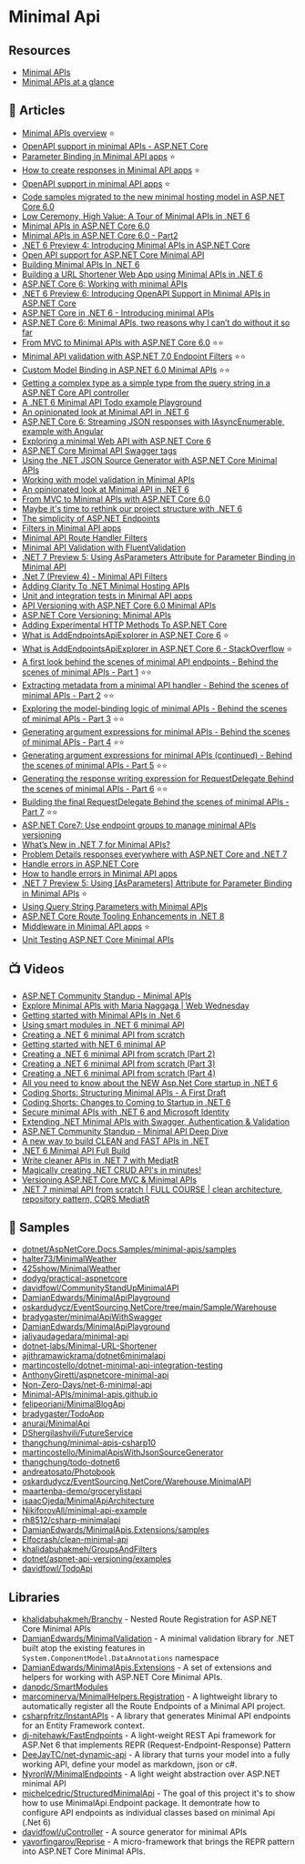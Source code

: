 # Minimal Api

## Resources
- [Minimal APIs](https://minimal-apis.github.io/)
- [Minimal APIs at a glance](https://gist.github.com/davidfowl/ff1addd02d239d2d26f4648a06158727)

## 📕 Articles
- [Minimal APIs overview](https://learn.microsoft.com/en-us/aspnet/core/fundamentals/minimal-apis) ⭐
- [OpenAPI support in minimal APIs - ASP.NET Core](https://learn.microsoft.com/en-us/aspnet/core/fundamentals/minimal-apis/openapi)
- [Parameter Binding in Minimal API apps](https://learn.microsoft.com/en-us/aspnet/core/fundamentals/minimal-apis/parameter-binding) ⭐
- [How to create responses in Minimal API apps](https://learn.microsoft.com/en-us/aspnet/core/fundamentals/minimal-apis/responses) ⭐
- [OpenAPI support in minimal API apps](https://learn.microsoft.com/en-us/aspnet/core/fundamentals/minimal-apis/openapi) ⭐
- [Code samples migrated to the new minimal hosting model in ASP.NET Core 6.0](https://docs.microsoft.com/en-us/aspnet/core/migration/50-to-60-samples)
- [Low Ceremony, High Value: A Tour of Minimal APIs in .NET 6](https://www.daveabrock.com/2021/06/09/low-ceremony-high-value-a-tour-of-minimal-apis-in-net-6/)
- [Minimal APIs in ASP.NET Core 6.0](https://dotnetthoughts.net/minimal-api-in-aspnet-core-mvc6/)
- [Minimal APIs in ASP.NET Core 6.0 - Part2](https://dotnetthoughts.net/minimal-api-in-aspnet-core-mvc6-part2/)
- [.NET 6 Preview 4: Introducing Minimal APIs in ASP.NET Core](https://jaliyaudagedara.blogspot.com/2021/06/net-6-preview-4-introducing-minimal.html)
- [Open API support for ASP.NET Core Minimal API](https://dotnetthoughts.net/openapi-support-for-aspnetcore-minimal-webapi/)
- [Building Minimal APIs In .NET 6](https://dotnetcoretutorials.com/2021/07/16/building-minimal-apis-in-net-6/)
- [Building a URL Shortener Web App using Minimal APIs in .NET 6](https://medium.com/geekculture/building-a-url-shortener-web-app-using-minimal-apis-in-net-6-99334ac6e98b)
- [ASP.NET Core 6: Working with minimal APIs](https://anthonygiretti.com/2021/08/12/asp-net-core-6-working-with-minimal-apis/)
- [.NET 6 Preview 6: Introducing OpenAPI Support in Minimal APIs in ASP.NET Core](https://jaliyaudagedara.blogspot.com/2021/07/net-6-preview-6-introducing-openapi.html)
- [ASP.NET Core in .NET 6 - Introducing minimal APIs](https://asp.net-hacker.rocks/2021/08/17/aspnetcore6-minimal-apis.html)
- [ASP.NET Core 6: Minimal APIs, two reasons why I can’t do without it so far](https://anthonygiretti.com/2021/08/27/asp-net-core-6-minimal-apis-two-reasons-why-i-cant-do-without-it-so-far/)
- [From MVC to Minimal APIs with ASP.NET Core 6.0](https://benfoster.io/blog/mvc-to-minimal-apis-aspnet-6/) ⭐⭐ 
- [Minimal API validation with ASP.NET 7.0 Endpoint Filters](https://benfoster.io/blog/minimal-api-validation-endpoint-filters/) ⭐⭐ 
- [Custom Model Binding in ASP.NET 6.0 Minimal APIs](https://benfoster.io/blog/minimal-apis-custom-model-binding-aspnet-6/) ⭐⭐
- [Getting a complex type as a simple type from the query string in a ASP.NET Core API controller](https://blog.codingmilitia.com/2022/01/03/getting-complex-type-as-simple-type-query-string-aspnet-core-api-controller/)
- [A .NET 6 Minimal API Todo example Playground](https://www.hanselman.com/blog/a-net-6-minimal-api-todo-example-playground)
- [An opinionated look at Minimal API in .NET 6](https://dev.to/nikiforovall/an-opinionated-look-at-minimal-api-in-net-6-33pd)
- [ASP.NET Core 6: Streaming JSON responses with IAsyncEnumerable, example with Angular](https://anthonygiretti.com/2021/09/22/asp-net-core-6-streaming-json-responses-with-iasyncenumerable-example-with-angular/)
- [Exploring a minimal Web API with ASP.NET Core 6](https://www.hanselman.com/blog/exploring-a-minimal-web-api-with-aspnet-core-6)
- [ASP.NET Core Minimal API Swagger tags](https://blog.burgyn.online/2021/10/13/asp-net-minimal-api-swagger-tags)
- [Using the .NET JSON Source Generator with ASP.NET Core Minimal APIs](https://blog.martincostello.com/using-json-source-generators-with-aspnet-core-minimal-apis/)
- [Working with model validation in Minimal APIs](https://dotnetthoughts.net/working-model-validation-in-minimal-api/)
- [An opinionated look at Minimal API in .NET 6](https://nikiforovall.github.io/dotnet/aspnetcore/2021/09/10/opinionated-minimal-api.html)
- [From MVC to Minimal APIs with ASP.NET Core 6.0](https://benfoster.io/blog/mvc-to-minimal-apis-aspnet-6/)
- [Maybe it's time to rethink our project structure with .NET 6](https://timdeschryver.dev/blog/maybe-its-time-to-rethink-our-project-structure-with-dot-net-6)
- [The simplicity of ASP.NET Endpoints](https://timdeschryver.dev/blog/the-simplicity-of-net-endpoints)
- [Filters in Minimal API apps](https://docs.microsoft.com/en-us/aspnet/core/fundamentals/minimal-apis/min-api-filters)
- [Minimal API Route Handler Filters](https://khalidabuhakmeh.com/minimal-api-route-handler-filters)
- [Minimal API Validation with FluentValidation](https://khalidabuhakmeh.com/minimal-api-validation-with-fluentvalidation)
- [.NET 7 Preview 5: Using AsParameters Attribute for Parameter Binding in Minimal API](https://jaliyaudagedara.blogspot.com/2022/07/net-7-preview-5-using-asparameters.html)
- [.Net 7 (Preview 4) - Minimal API Filters](https://dev.to/moe23/net-7-preview-4-minimal-api-filters-1812)
- [Adding Clarity To .NET Minimal Hosting APIs](https://khalidabuhakmeh.com/adding-clarity-to-dotnet-minimal-hosting)
- [Unit and integration tests in Minimal API apps](https://learn.microsoft.com/en-us/aspnet/core/fundamentals/minimal-apis/test-min-api)
- [API Versioning with ASP.NET Core 6.0 Minimal APIs](https://dotnetthoughts.net/aspnetcore-api-versioning-with-net-6-minimal-apis/)
- [ASP.NET Core Versioning: Minimal APIs](https://im5tu.io/article/2022/10/asp.net-core-versioning-minimal-apis/)
- [Adding Experimental HTTP Methods To ASP.NET Core](https://khalidabuhakmeh.com/adding-experimental-http-methods-to-aspnet-core)
- [What is AddEndpointsApiExplorer in ASP.NET Core 6](https://blog.devgenius.io/what-is-addendpointsapiexplorer-in-asp-net-core-6-64ba52d15979) ⭐
- [What is AddEndpointsApiExplorer in ASP.NET Core 6 - StackOverflow](https://stackoverflow.com/a/71933535/581476) ⭐
- [A first look behind the scenes of minimal API endpoints - Behind the scenes of minimal APIs - Part 1](https://andrewlock.net/behind-the-scenes-of-minimal-apis-1-a-first-look-behind-the-scenes-of-minimal-api-endpoints/) ⭐⭐
- [Extracting metadata from a minimal API handler - Behind the scenes of minimal APIs - Part 2](https://andrewlock.net/behind-the-scenes-of-minimal-apis-2-extracting-metadata-from-a-minimal-api-handler/) ⭐⭐
- [Exploring the model-binding logic of minimal APIs - Behind the scenes of minimal APIs - Part 3](https://andrewlock.net/behind-the-scenes-of-minimal-apis-3-exploring-the-model-binding-logic-of-minimal-apis/) ⭐⭐
- [Generating argument expressions for minimal APIs - Behind the scenes of minimal APIs - Part 4](https://andrewlock.net/behind-the-scenes-of-minimal-apis-4-generating-argument-expressions-for-minimal-apis/) ⭐⭐
- [Generating argument expressions for minimal APIs (continued) - Behind the scenes of minimal APIs - Part 5](https://andrewlock.net/behind-the-scenes-of-minimal-apis-5-generating-argument-expressions-for-minimal-apis-continuted/) ⭐⭐
- [Generating the response writing expression for RequestDelegate
Behind the scenes of minimal APIs - Part 6](https://andrewlock.net/behind-the-scenes-of-minimal-apis-6-generating-the-response-writing-expression/) ⭐⭐
- [Building the final RequestDelegate Behind the scenes of minimal APIs - Part 7](https://andrewlock.net/behind-the-scenes-of-minimal-apis-7-building-the-final-requestdelegate/) ⭐⭐
- [ASP.NET Core7: Use endpoint groups to manage minimal APIs versioning](https://anthonygiretti.com/2023/03/16/asp-net-core7-use-endpoint-groups-to-manage-minimal-apis-versioning/)
- [What’s New in .NET 7 for Minimal APIs?](https://www.telerik.com/blogs/whats-new-dotnet-7-minimal-apis)
- [Problem Details responses everywhere with ASP.NET Core and .NET 7](https://www.strathweb.com/2022/08/problem-details-responses-everywhere-with-asp-net-core-and-net-7/)
- [Handle errors in ASP.NET Core](https://learn.microsoft.com/en-us/aspnet/core/fundamentals/error-handling)
- [How to handle errors in Minimal API apps](https://learn.microsoft.com/en-us/aspnet/core/fundamentals/minimal-apis/handle-errrors/)
- [.NET 7 Preview 5: Using [AsParameters] Attribute for Parameter Binding in Minimal APIs](https://jaliyaudagedara.blogspot.com/2022/07/net-7-preview-5-using-asparameters.html) ⭐
- [Using Query String Parameters with Minimal APIs](https://code-maze.com/aspnetcore-query-string-parameters-minimal-apis/)
- [ASP.NET Core Route Tooling Enhancements in .NET 8](https://devblogs.microsoft.com/dotnet/aspnet-core-route-tooling-dotnet-8/)
- [Middleware in Minimal API apps](https://learn.microsoft.com/en-us/aspnet/core/fundamentals/minimal-apis/middleware) ⭐
- [Unit Testing ASP.NET Core Minimal APIs](https://dotnetthoughts.net/unittest-aspnetcore-minimal-apis/)

## 📺 Videos
- [ASP.NET Community Standup - Minimal APIs](https://www.youtube.com/watch?v=enAskgcF0c0)
- [Explore Minimal APIs with Maria Naggaga | Web Wednesday](https://www.youtube.com/watch?v=mia4ds3JhKs)
- [Getting started with Minimal APIs in .Net 6](https://www.youtube.com/watch?v=Ny2q79eD6OI)
- [Using smart modules in .NET 6 minimal API](https://www.youtube.com/watch?v=FeNe8Y-TzNc)
- [Creating a .NET 6 minimal API from scratch](https://www.youtube.com/watch?v=U06SgUkIdEU)
- [Getting started with NET 6 minimal AP](https://www.youtube.com/watch?v=2MYEU8ljLhg)
- [Creating a .NET 6 minimal API from scratch (Part 2)](https://www.youtube.com/watch?v=58dc7u-YVIw)
- [Creating a .NET 6 minimal API from scratch (Part 3)](https://www.youtube.com/watch?v=YSr8MW9b7yI)
- [Creating a .NET 6 minimal API from scratch (Part 4)](https://www.youtube.com/watch?v=rUn7cSmCLmk)
- [All you need to know about the NEW Asp.Net Core startup in .NET 6](https://www.youtube.com/watch?v=yJH60VFw1MI)
- [Coding Shorts: Structuring Minimal APIs - A First Draft](https://www.youtube.com/watch?v=Q_zXFeP-QNI)
- [Coding Shorts: Changes to Coming to Startup in .NET 6](https://www.youtube.com/watch?v=SGcpIy1Si54)
- [Secure minimal APIs with .NET 6 and Microsoft Identity](https://www.youtube.com/watch?v=ucj8hajOorg)
- [Extending .NET Minimal APIs with Swagger, Authentication & Validation](https://www.youtube.com/watch?v=XKN0084p7WQ)
- [ASP.NET Community Standup - Minimal API Deep Dive](https://www.youtube.com/watch?v=NtFM-sK6xAo)
- [A new way to build CLEAN and FAST APIs in .NET](https://www.youtube.com/watch?v=z32_7KgCr6c)
- [.NET 6 Minimal API Full Build](https://www.youtube.com/watch?v=5YB49OEmbbE)
- [Write cleaner APIs in .NET 7 with MediatR](https://www.youtube.com/watch?v=euUg_IHo7-s)
- [Magically creating .NET CRUD API's in minutes!](https://www.youtube.com/watch?v=TI5CeNq3-o8)
- [Versioning ASP.NET Core MVC & Minimal APIs](https://www.youtube.com/watch?v=YRJGKyzjFlY)
- [.NET 7 minimal API from scratch | FULL COURSE | clean architecture, repository pattern, CQRS MediatR](https://www.youtube.com/watch?v=RRrsFE6OXAQ)

## 🚀 Samples
- [dotnet/AspNetCore.Docs.Samples/minimal-apis/samples](https://github.com/dotnet/AspNetCore.Docs.Samples/tree/main/fundamentals/minimal-apis/samples)
- [halter73/MinimalWeather](https://github.com/halter73/MinimalWeather)
- [425show/MinimalWeather](https://github.com/425show/MinimalWeather)
- [dodyg/practical-aspnetcore](https://github.com/dodyg/practical-aspnetcore/tree/net5.0/projects/net6#minimal-hosting-default-configuration)
- [davidfowl/CommunityStandUpMinimalAPI](https://github.com/davidfowl/CommunityStandUpMinimalAPI)
- [DamianEdwards/MinimalApiPlayground](https://github.com/DamianEdwards/MinimalApiPlayground)
- [oskardudycz/EventSourcing.NetCore/tree/main/Sample/Warehouse](https://github.com/oskardudycz/EventSourcing.NetCore/tree/main/Sample/Warehouse)
- [bradygaster/minimalApiWithSwagger](https://github.com/bradygaster/minimalApiWithSwagger)
- [DamianEdwards/MinimalApiPlayground](https://github.com/DamianEdwards/MinimalApiPlayground)
- [jaliyaudagedara/minimal-api](https://github.com/jaliyaudagedara/minimal-api)
- [dotnet-labs/Minimal-URL-Shortener](https://github.com/dotnet-labs/Minimal-URL-Shortener)
- [ajithramawickrama/dotnet6minimalapi](https://github.com/ajithramawickrama/dotnet6minimalapi)
- [martincostello/dotnet-minimal-api-integration-testing](https://github.com/martincostello/dotnet-minimal-api-integration-testing)
- [AnthonyGiretti/aspnetcore-minimal-api](https://github.com/AnthonyGiretti/aspnetcore-minimal-api)
- [Non-Zero-Days/net-6-minimal-api](https://github.com/Non-Zero-Days/net-6-minimal-api)
- [Minimal-APIs/minimal-apis.github.io](https://github.com/Minimal-APIs/minimal-apis.github.io)
- [felipeoriani/MinimalBlogApi](https://github.com/felipeoriani/MinimalBlogApi)
- [bradygaster/TodoApp](https://github.com/bradygaster/TodoApp)
- [anuraj/MinimalApi](https://github.com/anuraj/MinimalApi)
- [DShergilashvili/FutureService](https://github.com/DShergilashvili/FutureService) 
- [thangchung/minimal-apis-csharp10](https://github.com/thangchung/minimal-apis-csharp10)
- [martincostello/MinimalApisWithJsonSourceGenerator](https://github.com/martincostello/MinimalApisWithJsonSourceGenerator)
- [thangchung/todo-dotnet6](https://github.com/thangchung/todo-dotnet6)
- [andreatosato/Photobook](https://github.com/andreatosato/Photobook)
- [oskardudycz/EventSourcing.NetCore/Warehouse.MinimalAPI](https://github.com/oskardudycz/EventSourcing.NetCore/tree/cqrs_with_minimal_apis/Sample/Warehouse.MinimalAPI)
- [maartenba-demo/grocerylistapi](https://github.com/maartenba-demo/grocerylistapi)
- [isaacOjeda/MinimalApiArchitecture](https://github.com/isaacOjeda/MinimalApiArchitecture)
- [NikiforovAll/minimal-api-example](https://github.com/NikiforovAll/minimal-api-example)
- [rh8512/csharp-minimalapi](https://github.com/rh8512/csharp-minimalapi)
- [DamianEdwards/MinimalApis.Extensions/samples](https://github.com/DamianEdwards/MinimalApis.Extensions/tree/main/samples)
- [Elfocrash/clean-minimal-api](https://github.com/Elfocrash/clean-minimal-api)
- [khalidabuhakmeh/GroupsAndFilters](https://github.com/khalidabuhakmeh/GroupsAndFilters)
- [dotnet/aspnet-api-versioning/examples](https://github.com/dotnet/aspnet-api-versioning/tree/main/examples)
- [davidfowl/TodoApi](https://github.com/davidfowl/TodoApi)

## Libraries
- [khalidabuhakmeh/Branchy](https://github.com/khalidabuhakmeh/Branchy) - Nested Route Registration for ASP.NET Core Minimal APIs
- [DamianEdwards/MinimalValidation](https://github.com/DamianEdwards/MinimalValidation) - A minimal validation library for .NET built atop the existing features in `System.ComponentModel.DataAnnotations` namespace
- [DamianEdwards/MinimalApis.Extensions](https://github.com/DamianEdwards/MinimalApis.Extensions) - A set of extensions and helpers for working with ASP.NET Core Minimal APIs.
- [danpdc/SmartModules](https://github.com/danpdc/SmartModules)
- [marcominerva/MinimalHelpers.Registration](https://github.com/marcominerva/MinimalHelpers.Registration) - A lightweight library to automatically register all the Route Endpoints of a Minimal API project.
- [csharpfritz/InstantAPIs](https://github.com/csharpfritz/InstantAPIs) - A library that generates Minimal API endpoints for an Entity Framework context.
- [dj-nitehawk/FastEndpoints](https://github.com/dj-nitehawk/FastEndpoints) - A light-weight REST Api framework for ASP.Net 6 that implements REPR (Request-Endpoint-Response) Pattern
- [DeeJayTC/net-dynamic-api](https://github.com/DeeJayTC/net-dynamic-api) - A library that turns your model into a fully working API, define your model as markdown, json or c#.
- [NyronW/MinimalEndpoints](https://github.com/NyronW/MinimalEndpoints) - A light weight abstraction over ASP.NET minimal API
- [michelcedric/StructuredMinimalApi](https://github.com/michelcedric/StructuredMinimalApi) - The goal of this project it's to show how to use MinimalApi.Endpoint package. It demontrate how to configure API endpoints as individual classes based on minimal Api (.Net 6)
- [davidfowl/uController](https://github.com/davidfowl/uController) - A source generator for minimal APIs
- [yavorfingarov/Reprise](https://github.com/yavorfingarov/Reprise) - A micro-framework that brings the REPR pattern into ASP.NET Core Minimal APIs.
